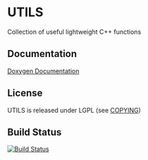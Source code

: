 UTILS
=====

Collection of useful lightweight C++ functions

Documentation
-------------

[Doxygen Documentation](http://tum-i5.github.io/utils/)

License
-------

UTILS is released under LGPL (see [COPYING](COPYING))

Build Status
------------

[![Build Status](https://travis-ci.org/TUM-I5/utils.svg?branch=master)](https://travis-ci.org/TUM-I5/utils)